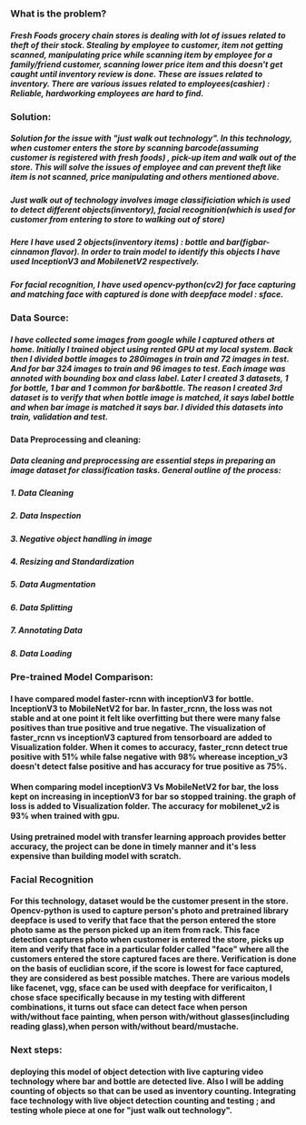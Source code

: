 ### What is the problem?

##### Fresh Foods grocery chain stores is dealing with lot of issues related to theft of their stock. Stealing by employee to customer, item not getting scanned, manipulating price while scanning item by employee for a family/friend customer, scanning lower price item and this doesn't get caught until inventory review is done. These are issues related to inventory. There are various issues related to employees(cashier) : Reliable, hardworking employees are hard to find. 

### Solution: 

##### Solution for the issue with "just walk out technology". In this technology, when customer enters the store by scanning barcode(assuming customer is registered with fresh foods) , pick-up item and walk out of the store. This will solve the issues of employee and can prevent theft like item is not scanned, price manipulating and others mentioned above. 
##### Just walk out of technology involves image classificiation which is used to detect different objects(inventory), facial recognition(which is used for customer from entering to store to walking out of store)
##### Here I have used 2 objects(inventory items) : bottle and bar(figbar-cinnamon flavor). In order to train model to identify this objects I have used InceptionV3 and MobilenetV2 respectively.
##### For facial recognition, I have used opencv-python(cv2) for face capturing and matching face with captured is done with deepface model : sface.

### Data Source:

##### I have collected some images from google while I captured others at home. Initially I trained object using rented GPU at my local system. Back then I divided bottle images to 280images in train and 72 images in test. And for bar 324 images to train and 96 images to test. Each image was annoted with bounding box and class label. Later I created 3 datasets, 1 for bottle, 1 bar and 1 common for bar&bottle. The reason I created 3rd dataset is to verify that when bottle image is matched, it says label bottle and when bar image is matched it says bar. I divided this datasets into train, validation and test.

#### Data Preprocessing and cleaning:

##### Data cleaning and preprocessing are essential steps in preparing an image dataset for classification tasks. General outline of the process:
##### 1. Data Cleaning
##### 2. Data Inspection
##### 3. Negative object handling in image
##### 4. Resizing and Standardization
##### 5. Data Augmentation
##### 6. Data Splitting
##### 7. Annotating Data
##### 8. Data Loading 

### Pre-trained Model Comparison:

#### I have compared model faster-rcnn with inceptionV3 for bottle. InceptionV3 to MobileNetV2 for bar.  In faster_rcnn, the loss was not stable and at one point it felt like overfitting but there were many false positives than true positive and true negative. The visualization of faster_rcnn vs inceptionV3 captured from tensorboard are added to Visualization folder. When it comes to accuracy, faster_rcnn detect true positive with 51% while false negative with 98% wherease inception_v3 doesn't detect false positive and has accuracy for true positive  as 75%.
#### When comparing model inceptionV3 Vs MobileNetV2 for bar, the loss kept on increasing in inceptionV3 for bar so stopped training. the graph of loss is added to Visualization folder. The accuracy for mobilenet_v2 is 93% when trained with gpu.
#### Using pretrained model with transfer learning approach provides better accuracy, the project can be done in timely manner and it's less expensive than building model with scratch.


### Facial Recognition

#### For this technology, dataset would be the customer present in the store. Opencv-python is used to capture person's photo and pretrained library deepface is used to verify that face that the person entered the store photo same as the person picked up an item from rack. This face detection captures photo when customer is entered the store, picks up item and verify that face in a particular folder called "face" where all the customers entered the store captured faces are there. Verification is done on the basis of euclidian score, if the score is lowest for face captured, they are considered as best possible matches. There are various models like facenet, vgg, sface can be used with deepface for verificaiton, I chose sface specifically because in my testing with different combinations, it turns out sface can detect face when person with/without face painting, when person with/without glasses(including reading glass),when person with/without beard/mustache. 

### Next steps:

#### deploying this model of object detection with live capturing video technology where bar and bottle are detected live. Also I will be adding counting of objects so that can be used as inventory counting. Integrating face technology with live object detection counting and testing ; and testing whole piece at one for "just walk out technology".
